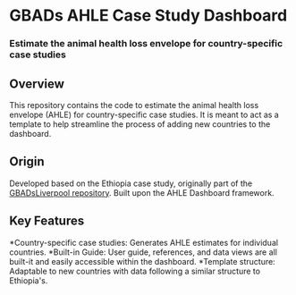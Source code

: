 # GBADs AHLE Case Study Dashboard

<h3>Estimate the animal health loss envelope for country-specific case studies<h3>

<h2>Overview</h2>

This repository contains the code to estimate the animal health loss envelope (AHLE) for country-specific case studies. It is meant to act as a template to help streamline the process of adding new countries to the dashboard.

<h2>Origin</h2>

Developed based on the Ethiopia case study, originally part of the [GBADsLiverpool repository](https://github.com/GBADsInformatics/GBADsLiverpool).
Built upon the AHLE Dashboard framework.

<h2>Key Features</h2>

*Country-specific case studies: Generates AHLE estimates for individual countries.
*Built-in Guide: User guide, references, and data views are all built-it and easily accessible within the dashboard.
*Template structure: Adaptable to new countries with data following a similar structure to Ethiopia's.